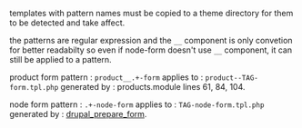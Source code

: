 templates with pattern names must be copied to
a theme directory for them to be detected and take affect.

the patterns are regular expression
and the `__` component is only convetion for better readabilty
so even if node-form doesn't use `__` component, it can still be applied to a pattern.

product form pattern : `product__.+-form`
applies to : `product--TAG-form.tpl.php`
generated by : products.module lines 61, 84, 104. 

node form pattern : `.+-node-form`
applies to : `TAG-node-form.tpl.php`
generated by : [drupal_prepare_form](http://cgit.drupalcode.org/drupal/tree/includes/form.inc?h=7.x#n1114).

